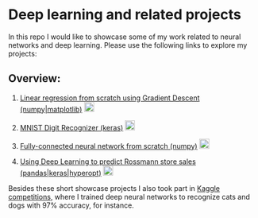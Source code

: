 # Deep learning and related projects

In this repo I would like to showcase some of my work related to neural networks and deep learning. Please use the following links to explore my projects:

## Overview:
1) [Linear regression from scratch using Gradient Descent (numpy|matplotlib)](http://nbviewer.jupyter.org/github/bockjo/deeplearning/blob/master/Gradient_Descent_Regression.ipynb) <a href="url"><img src="https://www.python.org/static/favicon.ico" height="20" width="20" ></a> <br>

2) [MNIST Digit Recognizer (keras)](http://nbviewer.jupyter.org/github/bockjo/deeplearning-and-related/blob/master/MNIST_and_Deep_Learning.ipynb) <a href="url"><img src="https://www.python.org/static/favicon.ico" height="20" width="20" ></a> <br>

3) [Fully-connected neural network from scratch (numpy)](http://nbviewer.jupyter.org/github/bockjo/deeplearning-and-related/blob/master/FCN_from_scratch_in_numpy.ipynb)
<a href="url"><img src="https://www.python.org/static/favicon.ico" height="20" width="20" ></a> <br>

3) [Using Deep Learning to predict Rossmann store sales (pandas|keras|hyperopt)](http://nbviewer.jupyter.org/github/bockjo/deeplearning-and-related/blob/master/Entity_Embedding_Model.ipynb)
<a href="url"><img src="https://www.python.org/static/favicon.ico" height="20" width="20" ></a> <br>

Besides these short showcase projects I also took part in [Kaggle competitions](https://www.kaggle.com/bockjo), where I trained deep neural networks to recognize cats and dogs with 97% accuracy, for instance.

